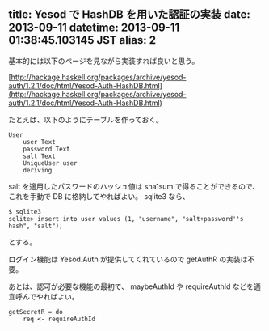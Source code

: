 title: Yesod で HashDB を用いた認証の実装
date: 2013-09-11
datetime: 2013-09-11 01:38:45.103145 JST
alias: 2
---
基本的には以下のページを見ながら実装すれば良いと思う。

[http://hackage.haskell.org/packages/archive/yesod-auth/1.2.1/doc/html/Yesod-Auth-HashDB.html](http://hackage.haskell.org/packages/archive/yesod-auth/1.2.1/doc/html/Yesod-Auth-HashDB.html)

たとえば、以下のようにテーブルを作っておく。

    User
        user Text
        password Text
        salt Text
        UniqueUser user
        deriving

salt を適用したパスワードのハッシュ値は sha1sum で得ることができるので、これを手動で DB に格納してやればよい。 sqlite3 なら、

    $ sqlite3
    sqlite> insert into user values (1, "username", "salt+password''s hash", "salt");

とする。

ログイン機能は Yesod.Auth が提供してくれているので getAuthR の実装は不要。

あとは、認可が必要な機能の最初で、 maybeAuthId や requireAuthId などを適宜呼んでやればよい。

    getSecretR = do
        req <- requireAuthId


